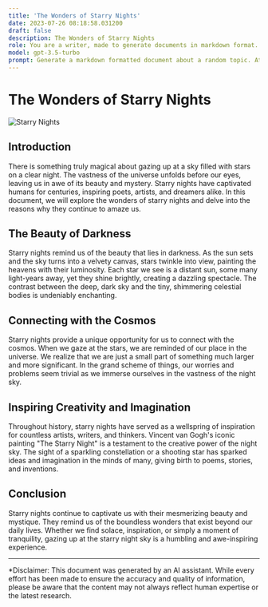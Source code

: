 ```yaml
---
title: 'The Wonders of Starry Nights'
date: 2023-07-26 08:18:58.031200
draft: false
description: The Wonders of Starry Nights
role: You are a writer, made to generate documents in markdown format. It is very important that all of the documents you generate are in valid markdown format.
model: gpt-3.5-turbo
prompt: Generate a markdown formatted document about a random topic. At the bottom, include a disclaimer explaining that the document was generated by you. The first line of the document should be the title. Make sure that the entire document is in proper markdown format, using a mix of various tags to make the document visually appealing.
---
```


# The Wonders of Starry Nights

![Starry Nights](https://example.com/starry-nights.jpg)

## Introduction

There is something truly magical about gazing up at a sky filled with stars on a clear night. The vastness of the universe unfolds before our eyes, leaving us in awe of its beauty and mystery. Starry nights have captivated humans for centuries, inspiring poets, artists, and dreamers alike. In this document, we will explore the wonders of starry nights and delve into the reasons why they continue to amaze us.

## The Beauty of Darkness

Starry nights remind us of the beauty that lies in darkness. As the sun sets and the sky turns into a velvety canvas, stars twinkle into view, painting the heavens with their luminosity. Each star we see is a distant sun, some many light-years away, yet they shine brightly, creating a dazzling spectacle. The contrast between the deep, dark sky and the tiny, shimmering celestial bodies is undeniably enchanting.

## Connecting with the Cosmos

Starry nights provide a unique opportunity for us to connect with the cosmos. When we gaze at the stars, we are reminded of our place in the universe. We realize that we are just a small part of something much larger and more significant. In the grand scheme of things, our worries and problems seem trivial as we immerse ourselves in the vastness of the night sky.

## Inspiring Creativity and Imagination

Throughout history, starry nights have served as a wellspring of inspiration for countless artists, writers, and thinkers. Vincent van Gogh's iconic painting "The Starry Night" is a testament to the creative power of the night sky. The sight of a sparkling constellation or a shooting star has sparked ideas and imagination in the minds of many, giving birth to poems, stories, and inventions.

## Conclusion

Starry nights continue to captivate us with their mesmerizing beauty and mystique. They remind us of the boundless wonders that exist beyond our daily lives. Whether we find solace, inspiration, or simply a moment of tranquility, gazing up at the starry night sky is a humbling and awe-inspiring experience.

---

*Disclaimer: This document was generated by an AI assistant. While every effort has been made to ensure the accuracy and quality of information, please be aware that the content may not always reflect human expertise or the latest research.